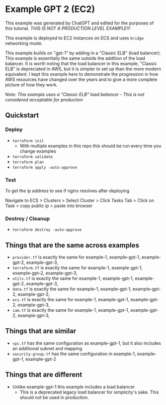 # Example GPT 2 (EC2)

This example was generated by ChatGPT and edited for the purposes of this tutorial. *THIS IS NOT A PRODUCTION LEVEL
EXAMPLE!!!*

This example is deployed to EC2 instances on ECS and uses `bridge` networking mode.

This example builds on "gpt-1" by adding in a "Classic ELB" (load balancer). This example is essentially the same outside
the addition of the load balancer. It is worth noting that the load balancer in this example, "Classic ELB" is depreciated
in AWS, but it is simpler to set up than the more modern equivalent. I kept this example here to demonstrate the progression
in how AWS resources have changed over the years and to give a more complete picture of how they work.

*Note: This example uses a "Classic ELB" load balancer - This is not considered acceptable for production*

## Quickstart

### Deploy

* `terraform init`
    * With multiple examples in this repo this should be run every time you change examples
* `terraform validate`
* `terraform plan`
* `terraform apply -auto-approve`

### Test

To get the ip address to see if nginx resolves after deploying

Navigate to ECS > Clusters > Select Cluster > Click Tasks Tab > Click on Task > copy public ip > paste into browser

### Destroy / Cleanup

* `terraform destroy -auto-approve`
## Things that are the same across examples

* `provider.tf` is exactly the same for example-1, example-gpt-1, example-gpt-2, example-gpt-3,
* `terraform.tf` is exactly the same for example-1, example-gpt-1, example-gpt-2, example-gpt-3,
* `utils.tf` is exactly the same for example-1, example-gpt-1, example-gpt-2, example-gpt-3,
* `data.tf` is exactly the same for example-1, example-gpt-1, example-gpt-2, example-gpt-3,
* `ecs.tf` is exactly the same for example-1, example-gpt-1, example-gpt-2, example-gpt-3,
* `iam.tf` is exactly the same for example-1, example-gpt-1, example-gpt-2, example-gpt-3,

## Things that are similar

* `vpc.tf` has the same configuration as example-gpt-1, but it also includes an additional subnet and mapping
* `security-group.tf` has the same configuration in example-1, example-gpt-1, example-gpt-2

## Things that are different

* Unlike example-gpt-1 this example includes a load balancer
  * This is a deprecated legacy load balancer for simplicity's sake. This should not be used in production.







